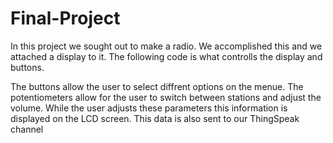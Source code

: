 # Final-Project
In this project we sought out to make a radio.
We accomplished this and we attached a display to it.
The following code is what controlls the display and buttons.

The buttons allow the user to select diffrent options on the menue.
The potentiometers allow for the user to switch between stations
and adjust the volume.
While the user adjusts these parameters this information is displayed 
on the LCD screen.
This data is also sent to our ThingSpeak channel
